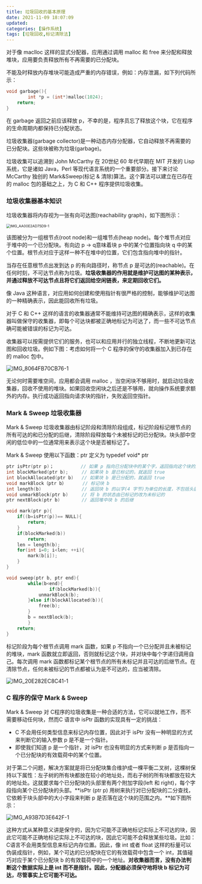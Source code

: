 ```yaml
---
title: 垃圾回收的基本原理
date: 2021-11-09 18:07:09
updated:
categories: [操作系统]
tags: [垃圾回收,标记清除法]
---
```

<meta name="referrer" content="no-referrer"/>

对于像 maclloc 这样的显式分配器，应用通过调用 malloc 和 free 来分配和释放堆块，应用要负责释放所有不再需要的已分配块。

不能及时释放内存堆块可能造成严重的内存错误，例如：内存泄漏，如下列代码所示：
<!-- more -->
```c
void garbage(){
		int *p = (int*)malloc(1024);
  	return;
}
```

在 garbage 返回之前应该释放 p，不幸的是，程序员忘了释放这个块，它在程序的生命周期内都保持已分配状态。

垃圾收集器(garbage collector)是一种动态内存分配器，它自动释放不再需要的已分配块。这些块被称为垃圾(garbage)。

垃圾收集可以追溯到 John McCarthy 在 20世纪 60 年代早期在 MIT 开发的 Lisp 系统，它是诸如 Java，Perl 等现代语言系统的一个重要部分。接下来讨论 McCarthy 独创的 Mark&Sweep(标记 & 清除)算法。这个算法可以建立在已存在的 malloc 包的基础之上，为 C 和 C++ 程序提供垃圾收集。

### 垃圾收集器基本知识

垃圾收集器将内存视为一张有向可达图(reachability graph)，如下图所示：

<img src="https://wangjun-1257394474.cos.ap-beijing.myqcloud.com/uPic/IMG_AA00E2AD75D9-1.jpeg" alt="IMG_AA00E2AD75D9-1" style="zoom: 67%;" />

该图被分为一组根节点(root node)和一组堆节点(heap node)。每个堆节点对应于堆中的一个已分配块。有向边 p -> q意味着块 p 中的某个位置指向块 q 中的某个位置。根节点对应于这样一种不在堆中的位置，它们包含指向堆中的指针。

当存在任意根节点出发到达 p 的有向路径时，称节点 p 是可达的(reachable)。在任何时刻，不可达节点称为垃圾。**垃圾收集器的作用就是维护可达图的某种表示，并通过释放不可达节点且将它们返回给空闲链表，来定期回收它们。**

像 Java 这种语言，对应用如何创建和使用指针有很严格的控制，能够维护可达图的一种精确表示，因此能回收所有垃圾。

对于 C 和 C++ 这样的语言的收集器通常不能维持可达图的精确表示，这样的收集器叫做保守的收集器，即每个可达块都被正确地标记为可达了，而一些不可达节点确可能被错误的标记为可达。

收集器可以按需提供它们的服务，也可以和应用并行的独立线程，不断地更新可达图和回收垃圾。例如下图：考虑如何将一个 C 程序的保守的收集器加入到已存在的 malloc 包中。

 ![IMG_8064FB70CB76-1](https://wangjun-1257394474.cos.ap-beijing.myqcloud.com/uPic/IMG_8064FB70CB76-1.jpeg)

无论何时需要堆空间，应用都会调用 malloc ，当空闲块不够用时，就启动垃圾收集器，回收不使用的堆块。如果回收空闲块之后还是不够用，就向操作系统要求额外的内存。执行成功返回指向请求块的指针，失败返回空指针。

### Mark & Sweep 垃圾收集器

Mark & Sweep 垃圾收集器由标记阶段和清除阶段组成，标记阶段标记根节点的所有可达的和已分配的后继，清除阶段释放每个未被标记的已分配块。块头部中空闲的低位中的一位通常用来表示这个块是否被标记了。

Mark & Sweep 使用以下函数：ptr 定义为 typedef  void* ptr

```c
ptr isPtr(ptr p)；          // 如果 p 指向已分配块中的某个字，返回指向这个块的起始位置的指针 b，否则返回 NULLL
int blockMarked(ptr b);     // 如果块 b 是已标记的，就返回 true
int blockAllocated(ptr b)   // 如果块 b 是已分配的，就返回 true
void markBlock（ptr b）      // 标记块 b
int length(b)               // 返回块 b 的以字(4 字节)为单位的长度，不包括头部
void unmarkBlock(ptr b)     // 将 b 的状态由已标记的改为未标记的
ptr nextBlock(ptr b)        // 返回堆中块 b 的后继
```

```c
void mark(ptr p){
  	if((b=isPtr(p))== NULL){
      	return;
    }
  	if(blockMarked(b))
      	return;
  	len = length(b);
  	for(int i=0; i<len; ++i){
      	mark(b[i]);
    }
}
```

```c
void sweep(ptr b, ptr end){
		while(b<end){
				if(blockMarked(b)){
          	unmarkBlock(b);
        }else if(blockAllocated(b)){
          	free(b);
        }
      	b = nextBlock(b);
		}
  	return;
}
```

标记阶段为每个根节点调用 mark 函数，如果 p 不指向一个已分配并且未被标记的堆块，mark 函数就立即返回，否则就标记这个块，并对块中每个字递归调用自己。每次调用 mark 函数都标记某个根节点的所有未标记并且可达的后继节点。在清除节点，任何未被标记的节点都被认为是不可达的，应当被清除。

![IMG_20E282EC8C41-1](https://wangjun-1257394474.cos.ap-beijing.myqcloud.com/uPic/IMG_20E282EC8C41-1.jpeg)



### C 程序的保守 Mark & Sweep

Mark & Sweep 对 C程序的垃圾收集是一种合适的方法，它可以就地工作，而不需要移动任何块，然而C 语言中 isPtr 函数的实现具有一定的挑战：

* C 不会用任何类型信息来标记内存位置，因此对于 isPtr 没有一种明显的方式来判断它的输入参数 p 是不是一个指针。
* 即使我们知道 p 是一个指针，对 isPtr 也没有明显的方式来判断 p 是否指向一个已分配块的有效载荷中的某个位置。

对于第二个问题，解决方案就是将已分配块集合维护成一棵平衡二叉树，这棵树保持以下属性：左子树的所有块都放在较小的地址处，而右子树的所有块都放在较大的地址处。这就要求每个已分配块的头部里有两个附加字段(left 和 right)，每个字段指向某个已分配块的头部。**isPtr (ptr p) 用树来执行对已分配块的二分查找，它依赖于块头部中的大小字段来判断 p 是否落在这个块的范围之内。**如下图所示：

![IMG_A93B7D3E642F-1](https://wangjun-1257394474.cos.ap-beijing.myqcloud.com/uPic/IMG_A93B7D3E642F-1.jpeg)

这种方式从某种意义讲是保守的，因为它可能不正确地标记实际上不可达的块，因此它可能不正确地标记实际上不可达的块，因此它可能不会释放某些垃圾。比如： C语言不会用类型信息来标记内存位置。因此，像 int 或者 float 这样的标量可以伪装成指针，例如，某个可达的已分配块在它的有效载荷中包含一个 int，其值碰巧对应于某个已分配块 b 的有效载荷中的一个地址。**对收集器而言，没有办法判断这个数据实际上是 int 而不是指针。因此，分配器必须保守地将块 b 标记为可达，尽管事实上它可能不可达。**

